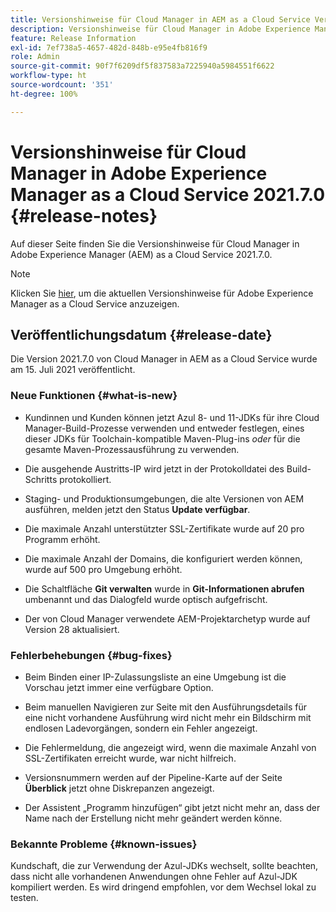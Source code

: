 ```yaml
---
title: Versionshinweise für Cloud Manager in AEM as a Cloud Service Version 2021.7.0
description: Versionshinweise für Cloud Manager in Adobe Experience Manager (AEM) as a Cloud Service, Version 2021.7.0
feature: Release Information
exl-id: 7ef738a5-4657-482d-848b-e95e4fb816f9
role: Admin
source-git-commit: 90f7f6209df5f837583a7225940a5984551f6622
workflow-type: ht
source-wordcount: '351'
ht-degree: 100%

---
```


# Versionshinweise für Cloud Manager in Adobe Experience Manager as a Cloud Service 2021.7.0 {#release-notes}

Auf dieser Seite finden Sie die Versionshinweise für Cloud Manager in Adobe Experience Manager (AEM) as a Cloud Service 2021.7.0.

>[!NOTE]
>Klicken Sie [hier](https://experienceleague.adobe.com/docs/experience-manager-cloud-service/content/release-notes/release-notes/release-notes-current.html?lang=de), um die aktuellen Versionshinweise für Adobe Experience Manager as a Cloud Service anzuzeigen.

## Veröffentlichungsdatum {#release-date}

Die Version 2021.7.0 von Cloud Manager in AEM as a Cloud Service wurde am 15. Juli 2021 veröffentlicht.


### Neue Funktionen {#what-is-new}

* Kundinnen und Kunden können jetzt Azul 8- und 11-JDKs für ihre Cloud Manager-Build-Prozesse verwenden und entweder festlegen, eines dieser JDKs für Toolchain-kompatible Maven-Plug-ins *oder* für die gesamte Maven-Prozessausführung zu verwenden.

* Die ausgehende Austritts-IP wird jetzt in der Protokolldatei des Build-Schritts protokolliert.

* Staging- und Produktionsumgebungen, die alte Versionen von AEM ausführen, melden jetzt den Status **Update verfügbar**.

* Die maximale Anzahl unterstützter SSL-Zertifikate wurde auf 20 pro Programm erhöht.

* Die maximale Anzahl der Domains, die konfiguriert werden können, wurde auf 500 pro Umgebung erhöht.

* Die Schaltfläche **Git verwalten** wurde in **Git-Informationen abrufen** umbenannt und das Dialogfeld wurde optisch aufgefrischt.

* Der von Cloud Manager verwendete AEM-Projektarchetyp wurde auf Version 28 aktualisiert.

### Fehlerbehebungen {#bug-fixes}

* Beim Binden einer IP-Zulassungsliste an eine Umgebung ist die Vorschau jetzt immer eine verfügbare Option.

* Beim manuellen Navigieren zur Seite mit den Ausführungsdetails für eine nicht vorhandene Ausführung wird nicht mehr ein Bildschirm mit endlosen Ladevorgängen, sondern ein Fehler angezeigt.

* Die Fehlermeldung, die angezeigt wird, wenn die maximale Anzahl von SSL-Zertifikaten erreicht wurde, war nicht hilfreich.

* Versionsnummern werden auf der Pipeline-Karte auf der Seite **Überblick** jetzt ohne Diskrepanzen angezeigt.

* Der Assistent „Programm hinzufügen“ gibt jetzt nicht mehr an, dass der Name nach der Erstellung nicht mehr geändert werden könne.

### Bekannte Probleme {#known-issues}

Kundschaft, die zur Verwendung der Azul-JDKs wechselt, sollte beachten, dass nicht alle vorhandenen Anwendungen ohne Fehler auf Azul-JDK kompiliert werden. Es wird dringend empfohlen, vor dem Wechsel lokal zu testen.
